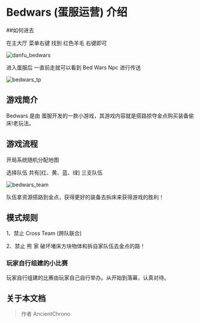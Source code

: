 # Bedwars (蛋服运营) 介绍

##如何进去

在主大厅 菜单右键  找到 红色羊毛 右键即可


![danfu_bedwars][1]

进入蛋服后 一直前走就可以看到 Bed Wars Npc 进行传送

![bedwars_tp][2]

## 游戏简介

Bedwars 是由 蛋服开发的一款小游戏，其游戏内容就是搭路掠夺金点购买装备偷床!老玩法。

## 游戏流程

开局系统随机分配地图

选择队伍 共有[红、黄、蓝、绿]  三支队伍

![bedwars_team][3]

队伍拿资源搭路到金点，获得更好的装备去拆床来获得游戏的胜利！


## 模式规则

1、禁止 Cross Team (跨队联合)

2、禁止 熊 家 破坏堵床方块物体和拆自家队伍去金点的路！


### 玩家自行组建的小比赛

玩家自行组建的比赛由玩家自己自行举办。从开始到落幕，认真对待。


## 关于本文档
> 作者 AncientChrono


  [1]: https://i.loli.net/2019/07/31/5d41add69423141826.png
  [2]: https://i.loli.net/2019/07/31/5d41ae58a3c8a43611.png
  [3]: https://i.loli.net/2019/07/31/5d41aec49fc1037332.png